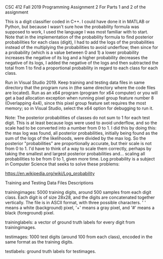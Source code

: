 CSC 412 Fall 2019 Programming Assignment 2
For Parts 1 and 2 of the assignment

This is a digit classifier coded in C++. I could have done it in MATLAB or Python, but because I wasn't sure how the probability formula was supposed to work, I used the language I was most familiar with to start. Note that in the implementation of the probability formula to find posterior probabilities for each class (digit), I had to add the logs of the probabilities instead of the multiplying the probabilities to avoid underflow; then since for a probability (which is a value between 0 and 1) a lower probability increases the negative of its log and a higher probability decreases the negative of its logs, I added the negative of the logs and then subtracted the total from 1 to find a proportional probability in regard to each class for each class.

Run in Visual Studio 2019. Keep training and testing data files in same directory that the program runs in (the same directory where the code files are located). Run as an x64 program (program for x64 computer) or you will get a bad allocation exception when running pixel group feature number 8 (Overlapping 4x4), since this pixel group feature set requires the most memory; so in Visual Studio, select the x64 option for debugging to run it.

Note: The posterior probabilities of classes do not sum to 1 for each test digit. This is at least because logs were used to avoid underflow, and so the scale had to be converted into a number from 0 to 1. I did this by doing this: the max log was found, all posterior probabilities, initially being found as the sum of the logs of the likelihoods, were divided by the max log. So the posterior "probabilities" are proportionally accurate, but their scale is not from 0 to 1. I'd have to think of a way to scale them correctly, perhaps by taking the smallest and largest posterior probabilities and... scaling all probabilities to be from 0 to 1, given more time. Log probability is a subject in Computer Science that seeks to solve these problems:

https://en.wikipedia.org/wiki/Log_probability

Training and Testing Data Files Descriptions

trainingimages: 5000 training digits, around 500 samples from each digit class. Each digit is of size 28x28, and the digits are concatenated together vertically. The file is in ASCII format, with three possible characters. ' ' means a white (background) pixel, '+' means a gray pixel, and '#' means a black (foreground) pixel.

traininglabels: a vector of ground truth labels for every digit from trainingimages.

testimages: 1000 test digits (around 100 from each class), encoded in the same format as the training digits.

testlabels: ground truth labels for testimages.
